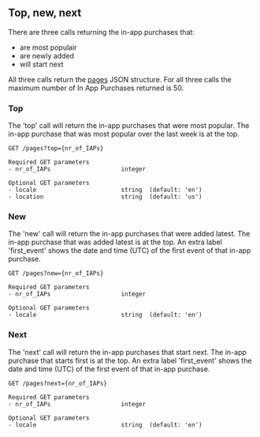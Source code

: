 ## Top, new, next

There are three calls returning the in-app purchases that:
* are most populair
* are newly added
* will start next

All three calls return the [pages](https://github.com/schedjoules/calendar-store-api/blob/master/details/pages.md) JSON structure. For all three calls the maximum number of In App Purchases returned is 50.

### Top
The 'top' call will return the in-app purchases that were most popular. The in-app purchase that was most popular over the last week is at the top.

```
GET /pages?top={nr_of_IAPs}

Required GET parameters
- nr_of_IAPs					integer

Optional GET parameters
- locale 						string  (default: 'en')
- location 						string  (default: 'us')
```

### New
The 'new' call will return the in-app purchases that were added latest. The in-app purchase that was added latest is at the top. An extra label 'first_event' shows the date and time (UTC) of the first event of that in-app purchase.

```
GET /pages?new={nr_of_IAPs}

Required GET parameters
- nr_of_IAPs					integer

Optional GET parameters
- locale 						string  (default: 'en')
```

### Next
The 'next' call will return the in-app purchases that start next. The in-app purchase that starts first is at the top. An extra label 'first_event' shows the date and time (UTC) of the first event of that in-app purchase.

```
GET /pages?next={nr_of_IAPs}

Required GET parameters
- nr_of_IAPs					integer

Optional GET parameters
- locale 						string  (default: 'en')
```